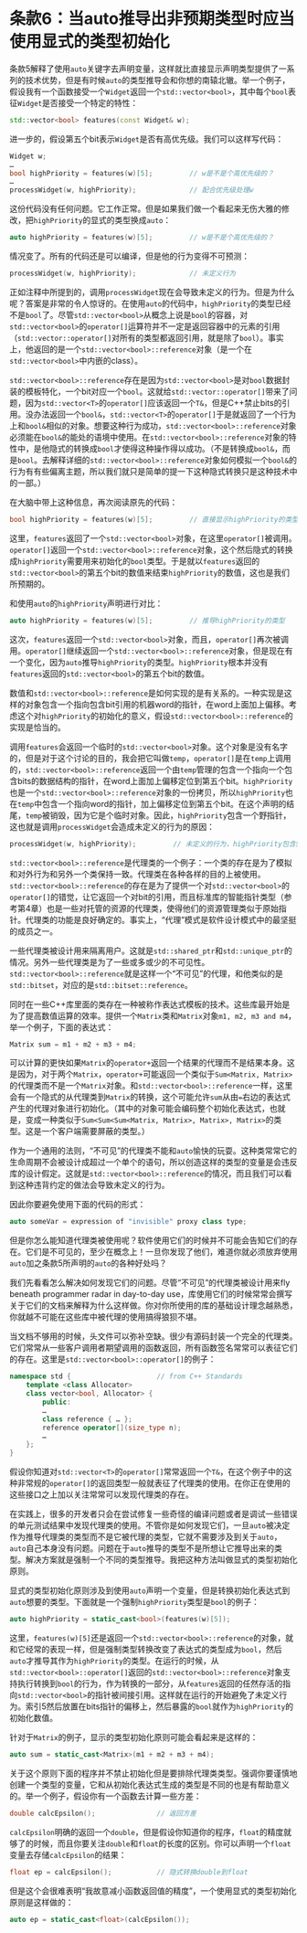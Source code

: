 条款6：当auto推导出非预期类型时应当使用显式的类型初始化
===============================================

条款5解释了使用`auto`关键字去声明变量，这样就比直接显示声明类型提供了一系列的技术优势，但是有时候`auto`的类型推导会和你想的南辕北辙。举一个例子，假设我有一个函数接受一个`Widget`返回一个`std::vector<bool>`，其中每个`bool`表征`Widget`是否接受一个特定的特性：

```cpp
std::vector<bool> features(const Widget& w);
```

进一步的，假设第五个bit表示`Widget`是否有高优先级。我们可以这样写代码：

```cpp
Widget w;
…
bool highPriority = features(w)[5];         // w是不是个高优先级的？
…
processWidget(w, highPriority);             // 配合优先级处理w
```

这份代码没有任何问题。它工作正常。但是如果我们做一个看起来无伤大雅的修改，把`highPriority`的显式的类型换成`auto`：

```cpp
auto highPriority = features(w)[5];         // w是不是个高优先级的？
```

情况变了。所有的代码还是可以编译，但是他的行为变得不可预测：

```cpp
processWidget(w, highPriority);             // 未定义行为
```

正如注释中所提到的，调用`processWidget`现在会导致未定义的行为。但是为什么呢？答案是非常的令人惊讶的。在使用`auto`的代码中，`highPriority`的类型已经不是`bool`了。尽管`std::vector<bool>`从概念上说是`bool`的容器，对`std::vector<bool>`的`operator[]`运算符并不一定是返回容器中的元素的引用（`std::vector::operator[]`对所有的类型都返回引用，就是除了`bool`）。事实上，他返回的是一个`std::vector<bool>::reference`对象（是一个在`std::vector<bool>`中内嵌的class）。

`std::vector<bool>::reference`存在是因为`std::vector<bool>`是对`bool`数据封装的模板特化，一个bit对应一个`bool`。这就给`std::vector::operator[]`带来了问题，因为`std::vector<T>`的`operator[]`应该返回一个`T&`，但是C++禁止bits的引用。没办法返回一个`bool&`，`std::vector<T>`的`operator[]`于是就返回了一个行为上和`bool&`相似的对象。想要这种行为成功，`std::vector<bool>::reference`对象必须能在`bool&`的能处的语境中使用。在`std::vector<bool>::reference`对象的特性中，是他隐式的转换成`bool`才使得这种操作得以成功。（不是转换成`bool&`，而是`bool`。去解释详细的`std::vector<bool>::reference`对象如何模拟一个`bool&`的行为有有些偏离主题，所以我们就只是简单的提一下这种隐式转换只是这种技术中的一部。）

在大脑中带上这种信息，再次阅读原先的代码：

```cpp
bool highPriority = features(w)[5];         // 直接显示highPriority的类型
```

这里，`features`返回了一个`std::vector<bool>`对象，在这里`operator[]`被调用。`operator[]`返回一个`std::vector<bool>::reference`对象，这个然后隐式的转换成`highPriority`需要用来初始化的`bool`类型。于是就以`features`返回的`std::vector<bool>`的第五个bit的数值来结束`highPriority`的数值，这也是我们所预期的。

和使用`auto`的`highPriority`声明进行对比：

```cpp
auto highPriority = features(w)[5];         // 推导highPriority的类型
```

这次，`features`返回一个`std::vector<bool>`对象，而且，`operator[]`再次被调用。`operator[]`继续返回一个`std::vector<bool>::reference`对象，但是现在有一个变化，因为`auto`推导`highPriority`的类型。`highPriority`根本并没有`features`返回的`std::vector<bool>`的第五个bit的数值。

数值和`std::vector<bool>::reference`是如何实现的是有关系的。一种实现是这样的对象包含一个指向包含bit引用的机器word的指针，在word上面加上偏移。考虑这个对`highPriority`的初始化的意义，假设`std::vector<bool>::reference`的实现是恰当的。

调用`features`会返回一个临时的`std::vector<bool>`对象。这个对象是没有名字的，但是对于这个讨论的目的，我会把它叫做`temp`，`operator[]`是在`temp`上调用的，`std::vector<bool>::reference`返回一个由`temp`管理的包含一个指向一个包含bits的数据结构的指针，在word上面加上偏移定位到第五个bit。`highPriority`也是一个`std::vector<bool>::reference`对象的一份拷贝，所以`highPriority`也在`temp`中包含一个指向word的指针，加上偏移定位到第五个bit。在这个声明的结尾，`temp`被销毁，因为它是个临时对象。因此，`highPriority`包含一个野指针，这也就是调用`processWidget`会造成未定义的行为的原因：

```cpp
processWidget(w, highPriority);         // 未定义的行为，highPriority包含野指针
```

`std::vector<bool>::reference`是代理类的一个例子：一个类的存在是为了模拟和对外行为和另外一个类保持一致。代理类在各种各样的目的上被使用。`std::vector<bool>::reference`的存在是为了提供一个对`std::vector<bool>`的`operator[]`的错觉，让它返回一个对bit的引用，而且标准库的智能指针类型（参考第4章）也是一些对托管的资源的代理类，使得他们的资源管理类似于原始指针。代理类的功能是良好确定的。事实上，“代理”模式是软件设计模式中的最坚挺的成员之一。

一些代理类被设计用来隔离用户。这就是`std::shared_ptr`和`std::unique_ptr`的情况。另外一些代理类是为了一些或多或少的不可见性。`std::vector<bool>::reference`就是这样一个“不可见”的代理，和他类似的是`std::bitset`，对应的是`std::bitset::reference`。

同时在一些C++库里面的类存在一种被称作表达式模板的技术。这些库最开始是为了提高数值运算的效率。提供一个`Matrix`类和`Matrix`对象`m1, m2, m3 and m4`，举一个例子，下面的表达式：

```cpp
Matrix sum = m1 + m2 + m3 + m4;
```

可以计算的更快如果`Matrix`的`operator+`返回一个结果的代理而不是结果本身。这是因为，对于两个`Matrix`，`operator+`可能返回一个类似于`Sum<Matrix, Matrix>`的代理类而不是一个`Matrix`对象。和`std::vector<bool>::reference`一样，这里会有一个隐式的从代理类到`Matrix`的转换，这个可能允许`sum`从由`=`右边的表达式产生的代理对象进行初始化。（其中的对象可能会编码整个初始化表达式，也就是，变成一种类似于`Sum<Sum<Sum<Matrix, Matrix>, Matrix>, Matrix>`的类型。这是一个客户端需要屏蔽的类型。）

作为一个通用的法则，“不可见”的代理类不能和`auto`愉快的玩耍。这种类常常它的生命周期不会被设计成超过一个单个的语句，所以创造这样的类型的变量是会违反库的设计假定。这就是`std::vector<bool>::reference`的情况，而且我们可以看到这种违背约定的做法会导致未定义的行为。

因此你要避免使用下面的代码的形式：

```cpp
auto someVar = expression of "invisible" proxy class type;
```

但是你怎么能知道代理类被使用呢？软件使用它们的时候并不可能会告知它们的存在。它们是不可见的，至少在概念上！一旦你发现了他们，难道你就必须放弃使用`auto`加之条款5所声明的`auto`的各种好处吗？

我们先看看怎么解决如何发现它们的问题。尽管“不可见”的代理类被设计用来fly beneath programmer radar in day-to-day use，库使用它们的时候常常会撰写关于它们的文档来解释为什么这样做。你对你所使用的库的基础设计理念越熟悉，你就越不可能在这些库中被代理的使用搞得狼狈不堪。

当文档不够用的时候，头文件可以弥补空缺。很少有源码封装一个完全的代理类。它们常常从一些客户调用者期望调用的函数返回，所有函数签名常常可以表征它们的存在。这里是`std::vector<bool>::operator[]`的例子：

```cpp
namespace std {                     // from C++ Standards
    template <class Allocator>
    class vector<bool, Allocator> {
        public:
        …
        class reference { … };
        reference operator[](size_type n);
        …
    };
}
```

假设你知道对`std::vector<T>`的`operator[]`常常返回一个`T&`，在这个例子中的这种非常规的`operator[]`的返回类型一般就表征了代理类的使用。在你正在使用的这些接口之上加以关注常常可以发现代理类的存在。

在实践上，很多的开发者只会在尝试修复一些奇怪的编译问题或者是调试一些错误的单元测试结果中发现代理类的使用。不管你是如何发现它们，一旦`auto`被决定作为推导代理类的类型而不是它被代理的类型，它就不需要涉及到关于`auto`，`auto`自己本身没有问题。问题在于`auto`推导的类型不是所想让它推导出来的类型。解决方案就是强制一个不同的类型推导。我把这种方法叫做显式的类型初始化原则。

显式的类型初始化原则涉及到使用`auto`声明一个变量，但是转换初始化表达式到`auto`想要的类型。下面就是一个强制`highPriority`类型是`bool`的例子：

```cpp
auto highPriority = static_cast<bool>(features(w)[5]);
```

这里，`features(w)[5]`还是返回一个`std::vector<bool>::reference`的对象，就和它经常的表现一样，但是强制类型转换改变了表达式的类型成为`bool`，然后`auto`才推导其作为`highPriority`的类型。在运行的时候，从`std::vector<bool>::operator[]`返回的`std::vector<bool>::reference`对象支持执行转换到`bool`的行为，作为转换的一部分，从`features`返回的任然存活的指向`std::vector<bool>`的指针被间接引用。这样就在运行的开始避免了未定义行为。索引5然后放置在bits指针的偏移上，然后暴露的`bool`就作为`highPriority`的初始化数值。

针对于`Matrix`的例子，显示的类型初始化原则可能会看起来是这样的：

```cpp
auto sum = static_cast<Matrix>(m1 + m2 + m3 + m4);
```

关于这个原则下面的程序并不禁止初始化但是要排除代理类类型。强调你要谨慎地创建一个类型的变量，它和从初始化表达式生成的类型是不同的也是有帮助意义的。举一个例子，假设你有一个函数去计算一些方差：

```cpp
double calcEpsilon();               // 返回方差
```

`calcEpsilon`明确的返回一个`double`，但是假设你知道你的程序，`float`的精度就够了的时候，而且你要关注`double`和`float`的长度的区别。你可以声明一个`float`变量去存储`calcEpsilon`的结果：

```cpp
float ep = calcEpsilon();           // 隐式转换double到float
```

但是这个会很难表明“我故意减小函数返回值的精度”，一个使用显式的类型初始化原则是这样做的：

```cpp
auto ep = static_cast<float>(calcEpsilon());
```